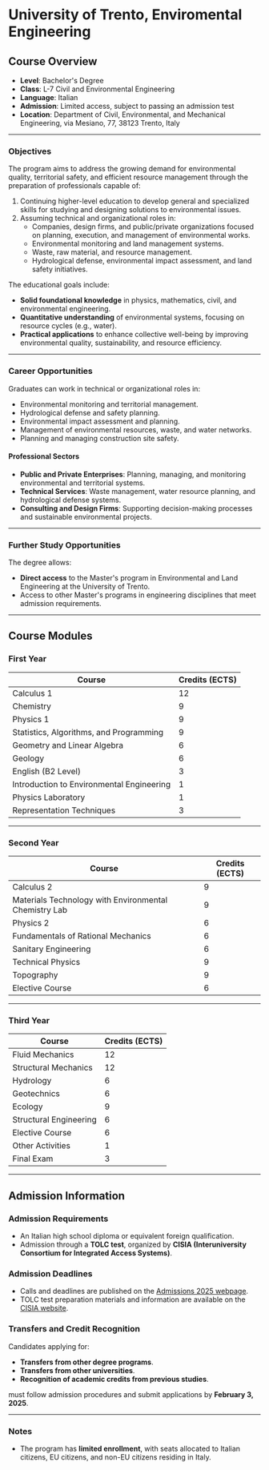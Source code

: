# University of Trento, Enviromental Engineering

## Course Overview

- **Level**: Bachelor's Degree  
- **Class**: L-7 Civil and Environmental Engineering  
- **Language**: Italian  
- **Admission**: Limited access, subject to passing an admission test  
- **Location**: Department of Civil, Environmental, and Mechanical Engineering, via Mesiano, 77, 38123 Trento, Italy  

---

### Objectives

The program aims to address the growing demand for environmental quality, territorial safety, and efficient resource management through the preparation of professionals capable of:

1. Continuing higher-level education to develop general and specialized skills for studying and designing solutions to environmental issues.  
2. Assuming technical and organizational roles in:  
   - Companies, design firms, and public/private organizations focused on planning, execution, and management of environmental works.  
   - Environmental monitoring and land management systems.  
   - Waste, raw material, and resource management.  
   - Hydrological defense, environmental impact assessment, and land safety initiatives.

The educational goals include:  
- **Solid foundational knowledge** in physics, mathematics, civil, and environmental engineering.  
- **Quantitative understanding** of environmental systems, focusing on resource cycles (e.g., water).  
- **Practical applications** to enhance collective well-being by improving environmental quality, sustainability, and resource efficiency.  

---

### Career Opportunities

Graduates can work in technical or organizational roles in:  
- Environmental monitoring and territorial management.  
- Hydrological defense and safety planning.  
- Environmental impact assessment and planning.  
- Management of environmental resources, waste, and water networks.  
- Planning and managing construction site safety.

#### Professional Sectors
- **Public and Private Enterprises**: Planning, managing, and monitoring environmental and territorial systems.  
- **Technical Services**: Waste management, water resource planning, and hydrological defense systems.  
- **Consulting and Design Firms**: Supporting decision-making processes and sustainable environmental projects.

---

### Further Study Opportunities

The degree allows:  
- **Direct access** to the Master's program in Environmental and Land Engineering at the University of Trento.  
- Access to other Master's programs in engineering disciplines that meet admission requirements.  

---

## Course Modules

### First Year  

| **Course**                           | **Credits (ECTS)** |  
|---------------------------------------|--------------------|  
| Calculus 1                            | 12                 |  
| Chemistry                              | 9                  |  
| Physics 1                              | 9                  |  
| Statistics, Algorithms, and Programming | 9                 |  
| Geometry and Linear Algebra            | 6                  |  
| Geology                                | 6                  |  
| English (B2 Level)                     | 3                  |  
| Introduction to Environmental Engineering | 1               |  
| Physics Laboratory                     | 1                  |  
| Representation Techniques              | 3                  |  

---

### Second Year  

| **Course**                            | **Credits (ECTS)** |  
|---------------------------------------|--------------------|  
| Calculus 2                             | 9                  |  
| Materials Technology with Environmental Chemistry Lab | 9         |  
| Physics 2                              | 6                  |  
| Fundamentals of Rational Mechanics     | 6                  |  
| Sanitary Engineering                   | 6                  |  
| Technical Physics                      | 9                  |  
| Topography                             | 9                  |  
| Elective Course                        | 6                  |  

---

### Third Year  

| **Course**                            | **Credits (ECTS)** |  
|---------------------------------------|--------------------|  
| Fluid Mechanics                        | 12                 |  
| Structural Mechanics                   | 12                 |  
| Hydrology                              | 6                  |  
| Geotechnics                            | 6                  |  
| Ecology                                | 9                  |  
| Structural Engineering                 | 6                  |  
| Elective Course                        | 6                  |  
| Other Activities                       | 1                  |  
| Final Exam                             | 3                  |  

---

## Admission Information  

### Admission Requirements  
- An Italian high school diploma or equivalent foreign qualification.  
- Admission through a **TOLC test**, organized by **CISIA (Interuniversity Consortium for Integrated Access Systems)**.  

### Admission Deadlines  
- Calls and deadlines are published on the [Admissions 2025 webpage](#).  
- TOLC test preparation materials and information are available on the [CISIA website](https://www.cisiaonline.it).  

### Transfers and Credit Recognition  
Candidates applying for:  
- **Transfers from other degree programs**.  
- **Transfers from other universities**.  
- **Recognition of academic credits from previous studies**.  

must follow admission procedures and submit applications by **February 3, 2025**.  

---

### Notes  

- The program has **limited enrollment**, with seats allocated to Italian citizens, EU citizens, and non-EU citizens residing in Italy.  
